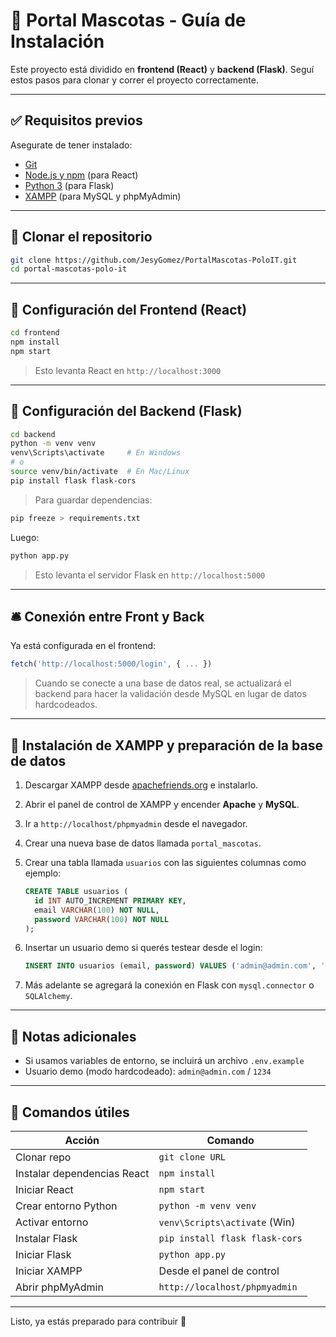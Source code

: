# 🐾 Portal Mascotas - Guía de Instalación

Este proyecto está dividido en **frontend (React)** y **backend (Flask)**.
Seguí estos pasos para clonar y correr el proyecto correctamente.

---

## ✅ Requisitos previos

Asegurate de tener instalado:

* [Git](https://git-scm.com/)
* [Node.js y npm](https://nodejs.org/) (para React)
* [Python 3](https://www.python.org/) (para Flask)
* [XAMPP](https://www.apachefriends.org/index.html) (para MySQL y phpMyAdmin)

---

## 🧠 Clonar el repositorio

```bash
git clone https://github.com/JesyGomez/PortalMascotas-PoloIT.git
cd portal-mascotas-polo-it
```

---

## 🚀 Configuración del Frontend (React)

```bash
cd frontend
npm install
npm start
```

> Esto levanta React en `http://localhost:3000`

---

## 🪩 Configuración del Backend (Flask)

```bash
cd backend
python -m venv venv
venv\Scripts\activate     # En Windows
# o
source venv/bin/activate  # En Mac/Linux
pip install flask flask-cors
```

> Para guardar dependencias:

```bash
pip freeze > requirements.txt
```

Luego:

```bash
python app.py
```

> Esto levanta el servidor Flask en `http://localhost:5000`

---

## 🛎️ Conexión entre Front y Back

Ya está configurada en el frontend:

```js
fetch('http://localhost:5000/login', { ... })
```

> Cuando se conecte a una base de datos real, se actualizará el backend para hacer la validación desde MySQL en lugar de datos hardcodeados.

---

## 🐘 Instalación de XAMPP y preparación de la base de datos

1. Descargar XAMPP desde [apachefriends.org](https://www.apachefriends.org/index.html) e instalarlo.

2. Abrir el panel de control de XAMPP y encender **Apache** y **MySQL**.

3. Ir a `http://localhost/phpmyadmin` desde el navegador.

4. Crear una nueva base de datos llamada `portal_mascotas`.

5. Crear una tabla llamada `usuarios` con las siguientes columnas como ejemplo:

   ```sql
   CREATE TABLE usuarios (
     id INT AUTO_INCREMENT PRIMARY KEY,
     email VARCHAR(100) NOT NULL,
     password VARCHAR(100) NOT NULL
   );
   ```

6. Insertar un usuario demo si querés testear desde el login:

   ```sql
   INSERT INTO usuarios (email, password) VALUES ('admin@admin.com', '1234');
   ```

7. Más adelante se agregará la conexión en Flask con `mysql.connector` o `SQLAlchemy`.

---

## 📂 Notas adicionales

* Si usamos variables de entorno, se incluirá un archivo `.env.example`
* Usuario demo (modo hardcodeado): `admin@admin.com` / `1234`

---

## 📃 Comandos útiles

| Acción                      | Comando                        |
| --------------------------- | ------------------------------ |
| Clonar repo                 | `git clone URL`                |
| Instalar dependencias React | `npm install`                  |
| Iniciar React               | `npm start`                    |
| Crear entorno Python        | `python -m venv venv`          |
| Activar entorno             | `venv\Scripts\activate` (Win)  |
| Instalar Flask              | `pip install flask flask-cors` |
| Iniciar Flask               | `python app.py`                |
| Iniciar XAMPP               | Desde el panel de control      |
| Abrir phpMyAdmin            | `http://localhost/phpmyadmin`  |

---

Listo, ya estás preparado para contribuir 🌟
